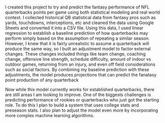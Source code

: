 I created this project to try and predict the fantasy performance of NFL quarterbacks points per game using both statistical modeling and real world context. 
I collected historical QB statistical data from fantasy pros such as yards, touchdowns, interceptions, etc and cleaned the data using Google Sheets and converted it into a CSV file.
Using this data, I used linear regression to establish a baseline prediction of how quarterbacks may perform simply based on the assumption of repeating a similar season.
However, I knew that it is fairly unrealistic to assume a quarterback will produce the same way, so I built an adjustment model to factor external changes. 
These changes included things like team change, coaching change, offensive line strength, schedule difficulty, amount of indoor vs outdoor games, returning from an injury, and even off field considerations such as social factors.
By combining my baseline prediction with these adjustments, the model produces projections that can predict the fanatasy point production of any quarterback

Now while this model currently works for established quarterbacks, there are still areas I am looking to improve. 
One of the biggests challenges is predicting performance of rookies or quarterbacks who just got the starting role. 
To do this I plan to build a system that uses college stats and preseason stats. 
I also plan to adjust the model even more by incorporating more complex machine learning algorithms.
